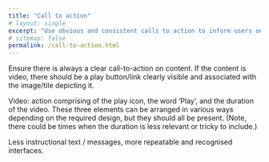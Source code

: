 ```yaml
---
title: "Call to action"
# layout: single
excerpt: "Use obvious and consistent calls to action to inform users on how to use the interface."
# sitemap: false
permalink: /call-to-action.html
---
```


Ensure there is always a clear call-to-action on content. If the content is video, there should be a play button/link clearly visible and associated with the image/tile depicting it.

Video: action comprising of the play icon, the word ‘Play’, and the duration of the video. These three elements can be arranged in various ways depending on the required design, but they should all be present. (Note, there could be times when the duration is less relevant or tricky to include.)

Less instructional text / messages, more repeatable and recognised interfaces.
